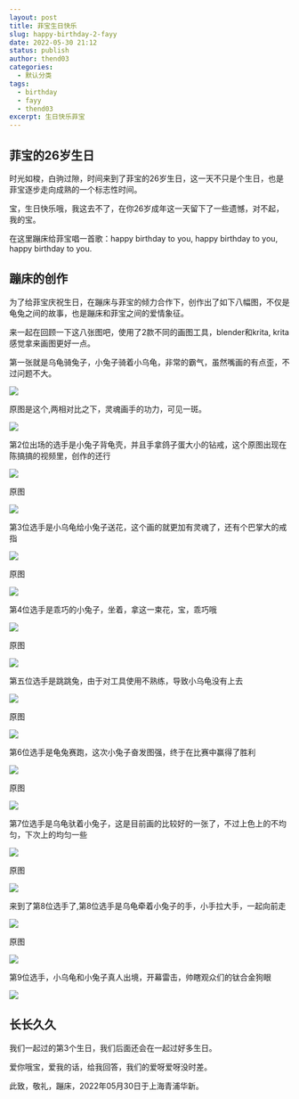 ```yaml
---
layout: post
title: 菲宝生日快乐
slug: happy-birthday-2-fayy
date: 2022-05-30 21:12
status: publish
author: thend03
categories:
  - 默认分类
tags:
  - birthday
  - fayy
  - thend03
excerpt: 生日快乐菲宝
---
```






## 菲宝的26岁生日

时光如梭，白驹过隙，时间来到了菲宝的26岁生日，这一天不只是个生日，也是菲宝逐步走向成熟的一个标志性时间。

宝，生日快乐哦，我这去不了，在你26岁成年这一天留下了一些遗憾，对不起，我的宝。

在这里蹦床给菲宝唱一首歌：happy birthday to you, happy birthday to you, happy birthday to you.



## 蹦床的创作

为了给菲宝庆祝生日，在蹦床与菲宝的倾力合作下，创作出了如下八幅图，不仅是龟兔之间的故事，也是蹦床和菲宝之间的爱情象征。

来一起在回顾一下这八张图吧，使用了2款不同的画图工具，blender和krita, krita感觉拿来画图更好一点。

第一张就是乌龟骑兔子，小兔子骑着小乌龟，非常的霸气，虽然嘴画的有点歪，不过问题不大。

![](../images/rabbit/img30486.jpeg)



原图是这个,两相对比之下，灵魂画手的功力，可见一斑。

![](../images/rabbit/img30486.png)



第2位出场的选手是小兔子背龟壳，并且手拿鸽子蛋大小的钻戒，这个原图出现在陈搞搞的视频里，创作的还行

![](../images/rabbit/img30487.jpeg)

原图

![](../images/rabbit/img30487.png)



第3位选手是小乌龟给小兔子送花，这个画的就更加有灵魂了，还有个巴掌大的戒指

![](../images/rabbit/img30500.jpeg)

原图

![](../images/rabbit/img30496.jpeg)



第4位选手是乖巧的小兔子，坐着，拿这一束花，宝，乖巧哦

![](../images/rabbit/img31070.jpeg)



原图

![](../images/rabbit/img31071.jpeg)



第五位选手是跳跳兔，由于对工具使用不熟练，导致小乌龟没有上去

![](../images/rabbit/img31073.jpeg)

原图

![](../images/rabbit/img31074.jpeg)



第6位选手是龟兔赛跑，这次小兔子奋发图强，终于在比赛中赢得了胜利

![](../images/rabbit/img31163.jpeg)

原图

![](../images/rabbit/img31164.jpeg)



第7位选手是乌龟驮着小兔子，这是目前画的比较好的一张了，不过上色上的不均匀，下次上的均匀一些



![](../images/rabbit/img31227.jpeg)

原图

![](../images/rabbit/img31228.png)



来到了第8位选手了,第8位选手是乌龟牵着小兔子的手，小手拉大手，一起向前走

![](../images/rabbit/img31256.jpeg)

原图

![](../images/rabbit/img31256.png)



第9位选手，小乌龟和小兔子真人出境，开幕雷击，帅瞎观众们的钛合金狗眼

![](../images/rabbit/img79.jpeg)



## 长长久久

我们一起过的第3个生日，我们后面还会在一起过好多生日。

爱你哦宝，爱我的话，给我回答，我们的爱呀爱呀没时差。

此致，敬礼，蹦床，2022年05月30日于上海青浦华新。